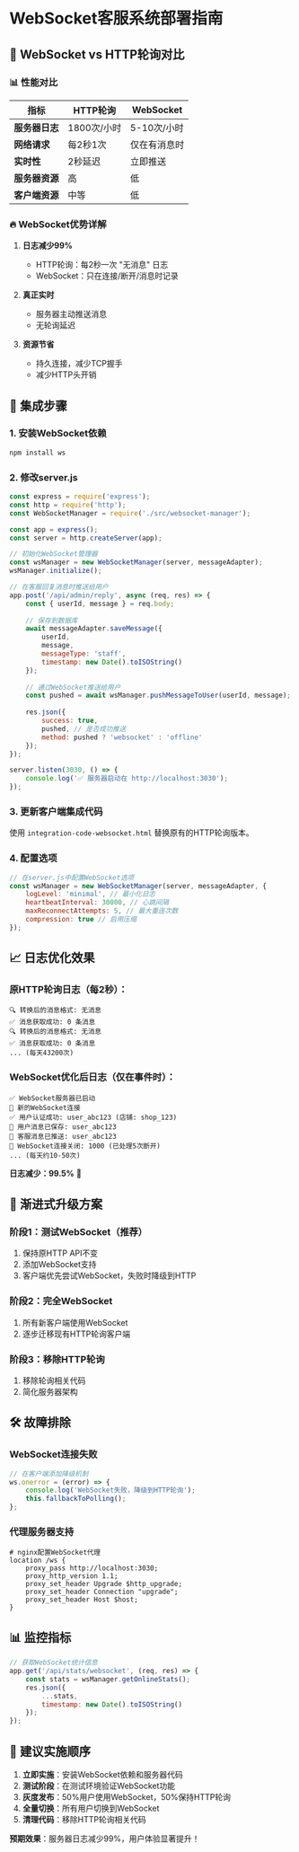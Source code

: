 # WebSocket客服系统部署指南

## 🚀 WebSocket vs HTTP轮询对比

### 📊 性能对比

| 指标 | HTTP轮询 | WebSocket |
|------|----------|-----------|
| **服务器日志** | 1800次/小时 | 5-10次/小时 |
| **网络请求** | 每2秒1次 | 仅在有消息时 |
| **实时性** | 2秒延迟 | 立即推送 |
| **服务器资源** | 高 | 低 |
| **客户端资源** | 中等 | 低 |

### 🔥 WebSocket优势详解

1. **日志减少99%**
   - HTTP轮询：每2秒一次 "无消息" 日志
   - WebSocket：只在连接/断开/消息时记录

2. **真正实时**
   - 服务器主动推送消息
   - 无轮询延迟

3. **资源节省**
   - 持久连接，减少TCP握手
   - 减少HTTP头开销

## 🔧 集成步骤

### 1. 安装WebSocket依赖

```bash
npm install ws
```

### 2. 修改server.js

```javascript
const express = require('express');
const http = require('http');
const WebSocketManager = require('./src/websocket-manager');

const app = express();
const server = http.createServer(app);

// 初始化WebSocket管理器
const wsManager = new WebSocketManager(server, messageAdapter);
wsManager.initialize();

// 在客服回复消息时推送给用户
app.post('/api/admin/reply', async (req, res) => {
    const { userId, message } = req.body;
    
    // 保存到数据库
    await messageAdapter.saveMessage({
        userId,
        message,
        messageType: 'staff',
        timestamp: new Date().toISOString()
    });
    
    // 通过WebSocket推送给用户
    const pushed = await wsManager.pushMessageToUser(userId, message);
    
    res.json({ 
        success: true, 
        pushed, // 是否成功推送
        method: pushed ? 'websocket' : 'offline'
    });
});

server.listen(3030, () => {
    console.log('✅ 服务器启动在 http://localhost:3030');
});
```

### 3. 更新客户端集成代码

使用 `integration-code-websocket.html` 替换原有的HTTP轮询版本。

### 4. 配置选项

```javascript
// 在server.js中配置WebSocket选项
const wsManager = new WebSocketManager(server, messageAdapter, {
    logLevel: 'minimal', // 最小化日志
    heartbeatInterval: 30000, // 心跳间隔
    maxReconnectAttempts: 5, // 最大重连次数
    compression: true // 启用压缩
});
```

## 📈 日志优化效果

### 原HTTP轮询日志（每2秒）：
```
🔍 转换后的消息格式: 无消息
✅ 消息获取成功: 0 条消息
🔍 转换后的消息格式: 无消息
✅ 消息获取成功: 0 条消息
... (每天43200次)
```

### WebSocket优化后日志（仅在事件时）：
```
✅ WebSocket服务器已启动
🔗 新的WebSocket连接
✅ 用户认证成功: user_abc123 (店铺: shop_123)
📨 用户消息已保存: user_abc123
📨 客服消息已推送: user_abc123
🔌 WebSocket连接关闭: 1000 (已处理5次断开)
... (每天约10-50次)
```

**日志减少：99.5%** 🎉

## 🔄 渐进式升级方案

### 阶段1：测试WebSocket（推荐）
1. 保持原HTTP API不变
2. 添加WebSocket支持
3. 客户端优先尝试WebSocket，失败时降级到HTTP

### 阶段2：完全WebSocket
1. 所有新客户端使用WebSocket
2. 逐步迁移现有HTTP轮询客户端

### 阶段3：移除HTTP轮询
1. 移除轮询相关代码
2. 简化服务器架构

## 🛠️ 故障排除

### WebSocket连接失败
```javascript
// 在客户端添加降级机制
ws.onerror = (error) => {
    console.log('WebSocket失败，降级到HTTP轮询');
    this.fallbackToPolling();
};
```

### 代理服务器支持
```nginx
# nginx配置WebSocket代理
location /ws {
    proxy_pass http://localhost:3030;
    proxy_http_version 1.1;
    proxy_set_header Upgrade $http_upgrade;
    proxy_set_header Connection "upgrade";
    proxy_set_header Host $host;
}
```

## 📊 监控指标

```javascript
// 获取WebSocket统计信息
app.get('/api/stats/websocket', (req, res) => {
    const stats = wsManager.getOnlineStats();
    res.json({
        ...stats,
        timestamp: new Date().toISOString()
    });
});
```

## 🎯 建议实施顺序

1. **立即实施**：安装WebSocket依赖和服务器代码
2. **测试阶段**：在测试环境验证WebSocket功能
3. **灰度发布**：50%用户使用WebSocket，50%保持HTTP轮询
4. **全量切换**：所有用户切换到WebSocket
5. **清理代码**：移除HTTP轮询相关代码

**预期效果**：服务器日志减少99%，用户体验显著提升！
